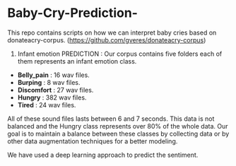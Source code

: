 # Baby-Cry-Prediction-
This repo contains scripts on how we can interpret baby cries based on donateacry-corpus. (https://github.com/gveres/donateacry-corpus) 
1) Infant emotion PREDICTION :
Our corpus contains five folders each of them represents an infant emotion class.
- **Belly_pain**   :   16 wav files.
- **Burping**        :    8 wav files.
- **Discomfort**  :    27 wav files.
- **Hungry**         :    382 wav files.
- **Tired**            :    24 wav files.

All of these sound files lasts between 6 and 7 seconds.
This data is not balanced and the Hungry class represents over 80% of the whole data.
Our goal is to maintain a balance between these classes by collecting data or by other data augmentation techniques for a better modeling.

We have used a deep learning approach to predict the sentiment. 
